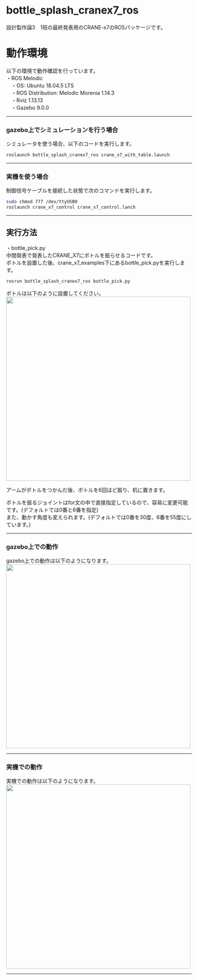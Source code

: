 # bottle_splash_cranex7_ros

設計製作論3　1班の最終発表用のCRANE-x7のROSパッケージです。  
  
  
  


#  動作環境 
  
以下の環境で動作確認を行っています。  
・ROS Melodic  
　・OS: Ubuntu 18.04.5 LTS  
　・ROS Distribution: Melodic Morenia 1.14.3  
　・Rviz 1.13.13  
　・Gazebo 9.0.0  
   
 ---
 
 
  
###  gazebo上でシミュレーションを行う場合
  
シミュレータを使う場合、以下のコードを実行します。  

```sh
roslaunch bottle_splash_cranex7_ros crane_x7_with_table.launch
```  
---

###  実機を使う場合  
  
 
 制御信号ケーブルを接続した状態で次のコマンドを実行します。  
 ```sh
 sudo chmod 777 /dev/ttyUSB0  
 roslaunch crane_x7_control crane_x7_control.lanch  
 ```

---

   
## 実行方法  
  
・bottle_pick.py  
中間発表で発表したCRANE_X7にボトルを振らせるコードです。  
ボトルを設置した後、crane_x7_examples下にあるbottle_pick.pyを実行します。  
  

```sh
rosrun bottle_splash_cranex7_ros bottle_pick.py 
```  
    
ボトルは以下のように設置してください。  
<img src=https://github.com/robotcreating2020-1/images/blob/master/2020-11-15_1.png width=500px />  
  
アームがボトルをつかんだ後、ボトルを6回ほど振り、机に置きます。  
  
ボトルを振るジョイントはfor文の中で直接指定しているので、容易に変更可能です。(デフォルトでは0番と6番を指定)  
また、動かす角度も変えられます。(デフォルトでは0番を30度、6番を55度にしています。)  
  
---
  
### gazebo上での動作  
  
gazebo上での動作は以下のようになります。  
<img src=https://github.com/robotcreating2020-1/images/blob/master/Sim_SoE.gif width=500px />  
  
---
  
### 実機での動作  
  
実機での動作は以下のようになります。  
<img src=https://github.com/robotcreating2020-1/images/blob/master/State_of_Execution.gif width=500px /> 

---
  
